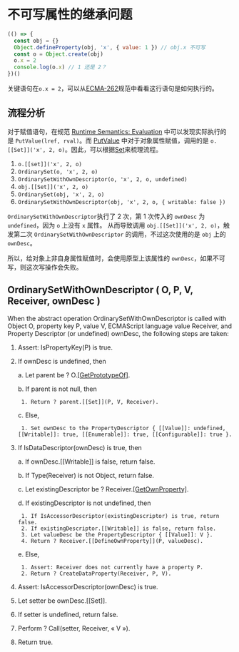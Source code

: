 # 不可写属性的继承问题

```javascript
(() => {
  const obj = {}
  Object.defineProperty(obj, 'x', { value: 1 }) // obj.x 不可写
  const o = Object.create(obj)
  o.x = 2
  console.log(o.x) // 1 还是 2？
})()

```

关键语句在`o.x = 2`，可以从[ECMA-262][ecma]规范中看看这行语句是如何执行的。

## 流程分析

对于赋值语句，在规范 [Runtime Semantics: Evaluation][12.15.4] 中可以发现实际执行的是 `PutValue(lref, rval)`。而 [PutValue][6.2.4.9] 中对于对象属性赋值，调用的是 `o.[[Set]]('x', 2, o)`。因此，可以根据[Set][9.1.9]来梳理流程。

1. `o.[[set]]('x', 2, o)`
2. `OrdinarySet(o, 'x', 2, o)`
3. `OrdinarySetWithOwnDescriptor(o, 'x', 2, o, undefined)`
4. `obj.[[Set]]('x', 2, o)`
5. `OrdinarySet(obj, 'x', 2, o)`
6. `OrdinarySetWithOwnDescriptor(obj, 'x', 2, o, { writable: false })`

`OrdinarySetWithOwnDescriptor`执行了 2 次，第 1 次传入的 `ownDesc` 为 `undefined`，因为 `o` 上没有 `x` 属性。
从而导致调用 `obj.[[Set]]('x', 2, o)`，触发第二次 `OrdinarySetWithOwnDescriptor` 的调用，不过这次使用的是 `obj` 上的 `ownDesc`。

所以，给对象上非自身属性赋值时，会使用原型上该属性的 `ownDesc`，如果不可写，则这次写操作会失败。


## OrdinarySetWithOwnDescriptor ( O, P, V, Receiver, ownDesc )
When the abstract operation OrdinarySetWithOwnDescriptor is called with Object O, property key P, value V, ECMAScript language value Receiver, and Property Descriptor (or undefined) ownDesc, the following steps are taken:
1. Assert: IsPropertyKey(P) is true.
2. If ownDesc is undefined, then

    a. Let parent be ? O.[[GetPrototypeOf]]().

    b. If parent is not null, then

        1. Return ? parent.[[Set]](P, V, Receiver).

    c. Else,

        1. Set ownDesc to the PropertyDescriptor { [[Value]]: undefined, [[Writable]]: true, [[Enumerable]]: true, [[Configurable]]: true }.

3. If IsDataDescriptor(ownDesc) is true, then

    a. If ownDesc.[[Writable]] is false, return false.

    b. If Type(Receiver) is not Object, return false.

    c. Let existingDescriptor be ? Receiver.[[GetOwnProperty]](P).

    d. If existingDescriptor is not undefined, then

        1. If IsAccessorDescriptor(existingDescriptor) is true, return false.
        2. If existingDescriptor.[[Writable]] is false, return false.
        3. Let valueDesc be the PropertyDescriptor { [[Value]]: V }.
        4. Return ? Receiver.[[DefineOwnProperty]](P, valueDesc).

    e. Else,

        1. Assert: Receiver does not currently have a property P.
        2. Return ? CreateDataProperty(Receiver, P, V).

4. Assert: IsAccessorDescriptor(ownDesc) is true.
5. Let setter be ownDesc.[[Set]].
6. If setter is undefined, return false.
7. Perform ? Call(setter, Receiver, « V »).
8. Return true.

[ecma]: https://www.ecma-international.org/publications-and-standards/standards/ecma-262/
[12.15.4]: https://262.ecma-international.org/11.0/#sec-assignment-operators-runtime-semantics-evaluation
[6.2.4.9]: https://262.ecma-international.org/11.0/#sec-putvalue
[9.1.9]: https://262.ecma-international.org/11.0/#sec-ordinary-object-internal-methods-and-internal-slots-set-p-v-receiver
